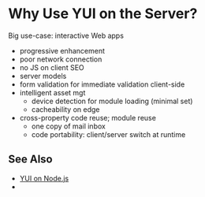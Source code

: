 # Why Use YUI on the Server?

Big use-case: interactive Web apps
   * progressive enhancement
   * poor network connection
   * no JS on client SEO
   * server models
   * form validation for immediate validation client-side     
   * intelligent asset mgt
      * device detection for module loading (minimal set)
      * cacheability on edge
   * cross-property code reuse; module reuse
      * one copy of mail inbox
      * code portability: client/server switch at runtime


## See Also

   * [YUI on Node.js](http://yuilibrary.com/yui/docs/yui/nodejs.html)
   * 



